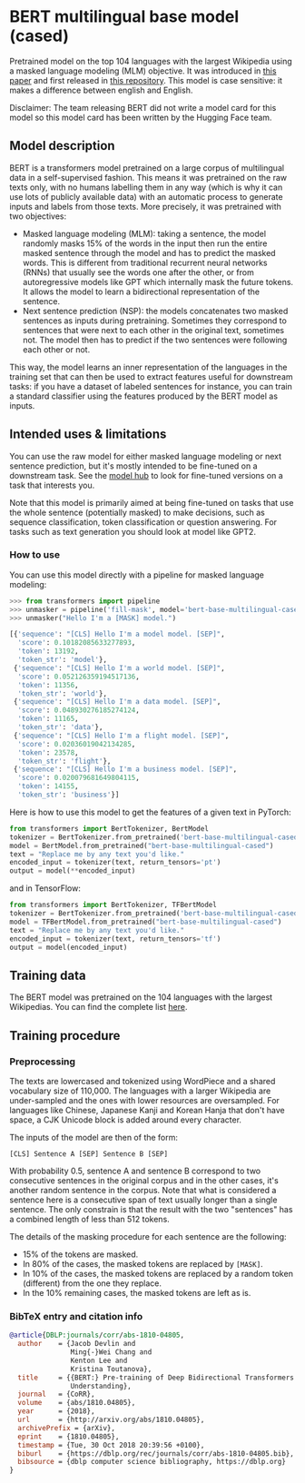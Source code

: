 # BERT multilingual base model (cased)

Pretrained model on the top 104 languages with the largest Wikipedia using a masked language modeling (MLM) objective.
It was introduced in [this paper](https://arxiv.org/abs/1810.04805) and first released in
[this repository](https://github.com/google-research/bert). This model is case sensitive: it makes a difference
between english and English.

Disclaimer: The team releasing BERT did not write a model card for this model so this model card has been written by
the Hugging Face team.

## Model description

BERT is a transformers model pretrained on a large corpus of multilingual data in a self-supervised fashion. This means
it was pretrained on the raw texts only, with no humans labelling them in any way (which is why it can use lots of
publicly available data) with an automatic process to generate inputs and labels from those texts. More precisely, it
was pretrained with two objectives:

- Masked language modeling (MLM): taking a sentence, the model randomly masks 15% of the words in the input then run
  the entire masked sentence through the model and has to predict the masked words. This is different from traditional
  recurrent neural networks (RNNs) that usually see the words one after the other, or from autoregressive models like
  GPT which internally mask the future tokens. It allows the model to learn a bidirectional representation of the
  sentence.
- Next sentence prediction (NSP): the models concatenates two masked sentences as inputs during pretraining. Sometimes
  they correspond to sentences that were next to each other in the original text, sometimes not. The model then has to
  predict if the two sentences were following each other or not.

This way, the model learns an inner representation of the languages in the training set that can then be used to
extract features useful for downstream tasks: if you have a dataset of labeled sentences for instance, you can train a
standard classifier using the features produced by the BERT model as inputs.

## Intended uses & limitations

You can use the raw model for either masked language modeling or next sentence prediction, but it's mostly intended to
be fine-tuned on a downstream task. See the [model hub](https://huggingface.co/models?filter=bert) to look for
fine-tuned versions on a task that interests you.

Note that this model is primarily aimed at being fine-tuned on tasks that use the whole sentence (potentially masked)
to make decisions, such as sequence classification, token classification or question answering. For tasks such as text
generation you should look at model like GPT2.

### How to use

You can use this model directly with a pipeline for masked language modeling:

```python
>>> from transformers import pipeline
>>> unmasker = pipeline('fill-mask', model='bert-base-multilingual-cased')
>>> unmasker("Hello I'm a [MASK] model.")

[{'sequence': "[CLS] Hello I'm a model model. [SEP]",
  'score': 0.10182085633277893,
  'token': 13192,
  'token_str': 'model'},
 {'sequence': "[CLS] Hello I'm a world model. [SEP]",
  'score': 0.052126359194517136,
  'token': 11356,
  'token_str': 'world'},
 {'sequence': "[CLS] Hello I'm a data model. [SEP]",
  'score': 0.048930276185274124,
  'token': 11165,
  'token_str': 'data'},
 {'sequence': "[CLS] Hello I'm a flight model. [SEP]",
  'score': 0.02036019042134285,
  'token': 23578,
  'token_str': 'flight'},
 {'sequence': "[CLS] Hello I'm a business model. [SEP]",
  'score': 0.020079681649804115,
  'token': 14155,
  'token_str': 'business'}]
```

Here is how to use this model to get the features of a given text in PyTorch:

```python
from transformers import BertTokenizer, BertModel
tokenizer = BertTokenizer.from_pretrained('bert-base-multilingual-cased')
model = BertModel.from_pretrained("bert-base-multilingual-cased")
text = "Replace me by any text you'd like."
encoded_input = tokenizer(text, return_tensors='pt')
output = model(**encoded_input)
```

and in TensorFlow:

```python
from transformers import BertTokenizer, TFBertModel
tokenizer = BertTokenizer.from_pretrained('bert-base-multilingual-cased')
model = TFBertModel.from_pretrained("bert-base-multilingual-cased")
text = "Replace me by any text you'd like."
encoded_input = tokenizer(text, return_tensors='tf')
output = model(encoded_input)
```

## Training data

The BERT model was pretrained on the 104 languages with the largest Wikipedias. You can find the complete list
[here](https://github.com/google-research/bert/blob/master/multilingual.md#list-of-languages).

## Training procedure

### Preprocessing

The texts are lowercased and tokenized using WordPiece and a shared vocabulary size of 110,000. The languages with a
larger Wikipedia are under-sampled and the ones with lower resources are oversampled. For languages like Chinese,
Japanese Kanji and Korean Hanja that don't have space, a CJK Unicode block is added around every character. 

The inputs of the model are then of the form:

```
[CLS] Sentence A [SEP] Sentence B [SEP]
```

With probability 0.5, sentence A and sentence B correspond to two consecutive sentences in the original corpus and in
the other cases, it's another random sentence in the corpus. Note that what is considered a sentence here is a
consecutive span of text usually longer than a single sentence. The only constrain is that the result with the two
"sentences" has a combined length of less than 512 tokens.

The details of the masking procedure for each sentence are the following:
- 15% of the tokens are masked.
- In 80% of the cases, the masked tokens are replaced by `[MASK]`.
- In 10% of the cases, the masked tokens are replaced by a random token (different) from the one they replace.
- In the 10% remaining cases, the masked tokens are left as is.


### BibTeX entry and citation info

```bibtex
@article{DBLP:journals/corr/abs-1810-04805,
  author    = {Jacob Devlin and
               Ming{-}Wei Chang and
               Kenton Lee and
               Kristina Toutanova},
  title     = {{BERT:} Pre-training of Deep Bidirectional Transformers for Language
               Understanding},
  journal   = {CoRR},
  volume    = {abs/1810.04805},
  year      = {2018},
  url       = {http://arxiv.org/abs/1810.04805},
  archivePrefix = {arXiv},
  eprint    = {1810.04805},
  timestamp = {Tue, 30 Oct 2018 20:39:56 +0100},
  biburl    = {https://dblp.org/rec/journals/corr/abs-1810-04805.bib},
  bibsource = {dblp computer science bibliography, https://dblp.org}
}
```
